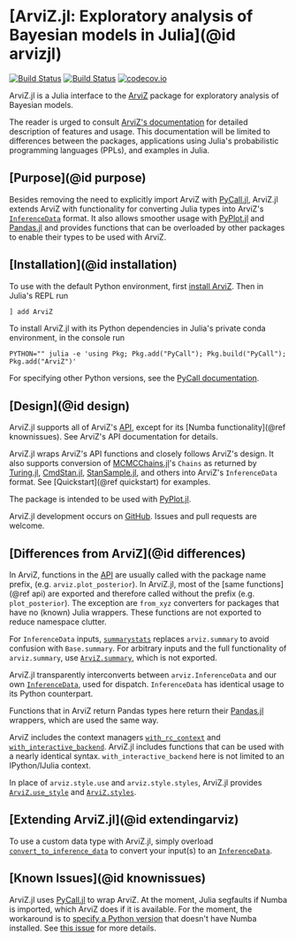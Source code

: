 # [ArviZ.jl: Exploratory analysis of Bayesian models in Julia](@id arvizjl)

[![Build Status](https://travis-ci.com/arviz-devs/ArviZ.jl.svg?branch=master)](https://travis-ci.com/arviz-devs/ArviZ.jl)
[![Build Status](https://dev.azure.com/ArviZ/ArviZ/_apis/build/status/arviz-devs.ArviZ.jl?branchName=master)](https://dev.azure.com/ArviZ/ArviZ/_build/latest?definitionId=2&branchName=master)
[![codecov.io](https://codecov.io/github/arviz-devs/ArviZ.jl/coverage.svg?branch=master)](https://codecov.io/github/arviz-devs/ArviZ.jl?branch=master)

ArviZ.jl is a Julia interface to the [ArviZ](https://arviz-devs.github.io/arviz/) package for exploratory analysis of Bayesian models.

The reader is urged to consult [ArviZ's documentation](https://arviz-devs.github.io/arviz/) for detailed description of features and usage.
This documentation will be limited to differences between the packages, applications using Julia's probabilistic programming languages (PPLs), and examples in Julia.

## [Purpose](@id purpose)

Besides removing the need to explicitly import ArviZ with [PyCall.jl](https://github.com/JuliaPy/PyCall.jl), ArviZ.jl extends ArviZ with functionality for converting Julia types into ArviZ's [`InferenceData`](https://arviz-devs.github.io/arviz/notebooks/XarrayforArviZ.html) format.
It also allows smoother usage with [PyPlot.jl](https://github.com/JuliaPy/PyPlot.jl) and [Pandas.jl](https://github.com/JuliaPy/Pandas.jl) and provides functions that can be overloaded by other packages to enable their types to be used with ArviZ.

## [Installation](@id installation)

To use with the default Python environment, first [install ArviZ](https://github.com/arviz-devs/arviz#installation).
Then in Julia's REPL run

```julia
] add ArviZ
```

To install ArviZ.jl with its Python dependencies in Julia's private conda environment, in the console run

```console
PYTHON="" julia -e 'using Pkg; Pkg.add("PyCall"); Pkg.build("PyCall"); Pkg.add("ArviZ")'
```

For specifying other Python versions, see the [PyCall documentation](https://github.com/JuliaPy/PyCall.jl).

## [Design](@id design)

ArviZ.jl supports all of ArviZ's [API](https://arviz-devs.github.io/arviz/api.html), except for its [Numba functionality](@ref knownissues).
See ArviZ's API documentation for details.

ArviZ.jl wraps ArviZ's API functions and closely follows ArviZ's design.
It also supports conversion of [MCMCChains.jl](https://github.com/TuringLang/MCMCChains.jl)'s `Chains` as returned by [Turing.jl](https://turing.ml), [CmdStan.jl](https://github.com/StanJulia/CmdStan.jl), [StanSample.jl](https://github.com/StanJulia/StanSample.jl), and others into ArviZ's `InferenceData` format.
See [Quickstart](@ref quickstart) for examples.

The package is intended to be used with [PyPlot.jl](https://github.com/JuliaPy/PyPlot.jl).

ArviZ.jl development occurs on [GitHub](https://github.com/arviz-devs/ArviZ.jl).
Issues and pull requests are welcome.

## [Differences from ArviZ](@id differences)

In ArviZ, functions in the [API](https://arviz-devs.github.io/arviz/api.html) are usually called with the package name prefix, (e.g. `arviz.plot_posterior`).
In ArviZ.jl, most of the [same functions](@ref api) are exported and therefore called without the prefix (e.g. `plot_posterior`).
The exception are `from_xyz` converters for packages that have no (known) Julia wrappers.
These functions are not exported to reduce namespace clutter.

For `InferenceData` inputs, [`summarystats`](@ref) replaces `arviz.summary` to avoid confusion with `Base.summary`.
For arbitrary inputs and the full functionality of `arviz.summary`, use [`ArviZ.summary`](@ref), which is not exported.

ArviZ.jl transparently interconverts between `arviz.InferenceData` and our own [`InferenceData`](@ref), used for dispatch.
`InferenceData` has identical usage to its Python counterpart.

Functions that in ArviZ return Pandas types here return their [Pandas.jl](https://github.com/JuliaPy/Pandas.jl) wrappers, which are used the same way.

ArviZ includes the context managers [`with_rc_context`](@ref) and [`with_interactive_backend`](@ref).
ArviZ.jl includes functions that can be used with a nearly identical syntax.
`with_interactive_backend` here is not limited to an IPython/IJulia context.

In place of `arviz.style.use` and `arviz.style.styles`, ArviZ.jl provides [`ArviZ.use_style`](@ref) and [`ArviZ.styles`](@ref).

## [Extending ArviZ.jl](@id extendingarviz)

To use a custom data type with ArviZ.jl, simply overload [`convert_to_inference_data`](@ref) to convert your input(s) to an [`InferenceData`](@ref).

## [Known Issues](@id knownissues)

ArviZ.jl uses [PyCall.jl](https://github.com/JuliaPy/PyCall.jl) to wrap ArviZ.
At the moment, Julia segfaults if Numba is imported, which ArviZ does if it is available.
For the moment, the workaround is to [specify a Python version](https://github.com/JuliaPy/PyCall.jl#specifying-the-python-version) that doesn't have Numba installed.
See [this issue](https://github.com/JuliaPy/PyCall.jl/issues/220) for more details.
